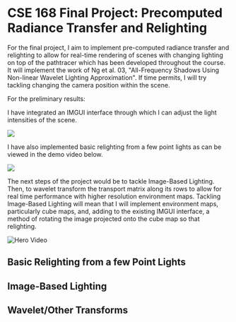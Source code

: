 # CSE 168 Final Project: Precomputed Radiance Transfer and Relighting

For the final project, I aim to implement pre-computed radiance transfer and relighting to allow for real-time rendering of scenes with changing lighting on top of the pathtracer which has been developed throughout the course. It will implement the work of Ng et al. 03, "All-Frequency Shadows Using Non-linear Wavelet Lighting Approximation". If time permits,  I will try tackling changing the camera position within the scene.

For the preliminary results: 

I have integrated an IMGUI interface through which I can adjust the light intensities of the scene. 

![](interfaceImage)

I have also implemented basic relighting from a few point lights as can be viewed in the demo video below.

![](interface)

The next steps of the project would be to tackle Image-Based Lighting. Then, to wavelet transform the transport matrix along its rows to allow for real time performance with higher resolution environment maps. Tackling Image-Based Lighting will mean that I will implement environment maps, particularly cube maps, and, adding to the existing IMGUI interface, a method of rotating the image projected onto the cube map so that relighting.

![Hero Video](FinalProject/heroVideo)

## Basic Relighting from a few Point Lights

## Image-Based Lighting

## Wavelet/Other Transforms
